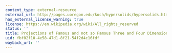 ```yaml
---
content_type: external-resource
external_url: http://pages.uoregon.edu/koch/hypersolids/hypersolids.html
has_external_license_warning: true
license: https://en.wikipedia.org/wiki/All_rights_reserved
status: ''
title: Projections of Famous and not so Famous Three and Four Dimensional Solids
uid: fbf02f10-4e58-47d1-8f21-54f2d4c16fdf
wayback_url: ''
---
```

